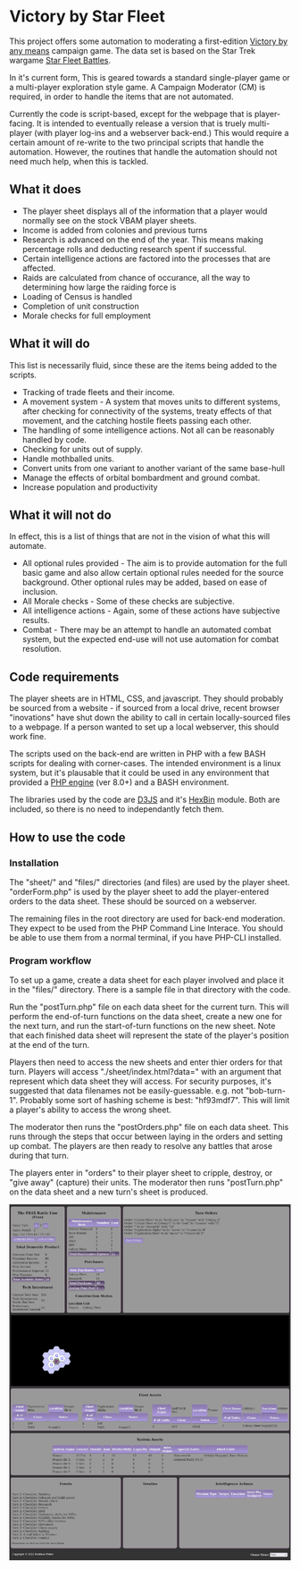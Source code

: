 # Victory by Star Fleet
This project offers some automation to moderating a first-edition [Victory by any means](http://www.vbamgames.com) campaign game. The data set is based on the Star Trek wargame [Star Fleet Battles](http://starfleetgames.com).

In it's current form, This is geared towards a standard single-player game or a multi-player exploration style game. A Campaign Moderator (CM) is required, in order to handle the items that are not automated.

Currently the code is script-based, except for the webpage that is player-facing. It is intended to eventually release a version that is truely multi-player (with player log-ins and a webserver back-end.) This would require a certain amount of re-write to the two principal scripts that handle the automation. However, the routines that handle the automation should not need much help, when this is tackled.

## What it does
* The player sheet displays all of the information that a player would normally see on the stock VBAM player sheets.
* Income is added from colonies and previous turns
* Research is advanced on the end of the year. This means making percentage rolls and deducting research spent if successful.
* Certain intelligence actions are factored into the processes that are affected.
* Raids are calculated from chance of occurance, all the way to determining how large the raiding force is
* Loading of Census is handled
* Completion of unit construction
* Morale checks for full employment

## What it will do
This list is necessarily fluid, since these are the items being added to the scripts.
* Tracking of trade fleets and their income.
* A movement system - A system that moves units to different systems, after checking for connectivity of the systems, treaty effects of that movement, and the catching hostile fleets passing each other.
* The handling of some intelligence actions. Not all can be reasonably handled by code.
* Checking for units out of supply.
* Handle mothballed units.
* Convert units from one variant to another variant of the same base-hull
* Manage the effects of orbital bombardment and ground combat.
* Increase population and productivity

## What it will not do
In effect, this is a list of things that are not in the vision of what this will automate.
* All optional rules provided - The aim is to provide automation for the full basic game and also allow certain optional rules needed for the source background. Other optional rules may be added, based on ease of inclusion.
* All Morale checks - Some of these checks are subjective.
* All intelligence actions - Again, some of these actions have subjective results.
* Combat - There may be an attempt to handle an automated combat system, but the expected end-use will not use automation for combat resolution.

## Code requirements
The player sheets are in HTML, CSS, and javascript. They should probably be sourced from a website - if sourced from a local drive, recent browser "inovations" have shut down the ability to call in certain locally-sourced files to a webpage. If a person wanted to set up a local webserver, this should work fine.

The scripts used on the back-end are written in PHP with a few BASH scripts for dealing with corner-cases. The intended environment is a linux system, but it's plausable that it could be used in any environment that provided a [PHP engine](https://windows.php.net/download/) (ver 8.0+) and a BASH environment.

The libraries used by the code are [D3JS](d3js.org) and it's [HexBin](https://d3-graph-gallery.com/hexbinmap.html) module. Both are included, so there is no need to independantly fetch them.

## How to use the code
### Installation
The "sheet/" and "files/" directories (and files) are used by the player sheet. "orderForm.php" is used by the player sheet to add the player-entered orders to the data sheet. These should be sourced on a webserver.

The remaining files in the root directory are used for back-end moderation. They expect to be used from the PHP Command Line Interace. You should be able to use them from a normal terminal, if you have PHP-CLI installed.
### Program workflow
To set up a game, create a data sheet for each player involved and place it in the "files/" directory. There is a sample file in that directory with the code.

Run the "postTurn.php" file on each data sheet for the current turn. This will perform the end-of-turn functions on the data sheet, create a new one for the next turn, and run the start-of-turn functions on the new sheet. Note that each finished data sheet will represent the state of the player's position at the end of the turn.

Players then need to access the new sheets and enter thier orders for that turn. Players will access "./sheet/index.html?data=" with an argument that represent which data sheet they will access. For security purposes, it's suggested that data filenames not be easily-guessable. e.g. not "bob-turn-1". Probably some sort of hashing scheme is best: "hf93mdf7". This will limit a player's ability to access the wrong sheet.

The moderator then runs the "postOrders.php" file on each data sheet. This runs through the steps that occur between laying in the orders and setting up combat. The players are then ready to resolve any battles that arose during that turn.

The players enter in "orders" to their player sheet to cripple, destroy, or "give away" (capture) their units. The moderator then runs "postTurn.php" on the data sheet and a new turn's sheet is produced.

![Player Interface](./readme_screenshot.png)
